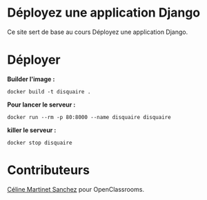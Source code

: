 # Déployez une application Django

Ce site sert de base au cours Déployez une application Django. 

# Déployer

**Builder l'image :**

````shell script
docker build -t disquaire .
````

**Pour lancer le serveur :** 

````shell script
docker run --rm -p 80:8000 --name disquaire disquaire
````

**killer le serveur :**

````shell script
docker stop disquaire
````

# Contributeurs

[Céline Martinet Sanchez](https://github.com/celine-m-s) pour OpenClassrooms.
